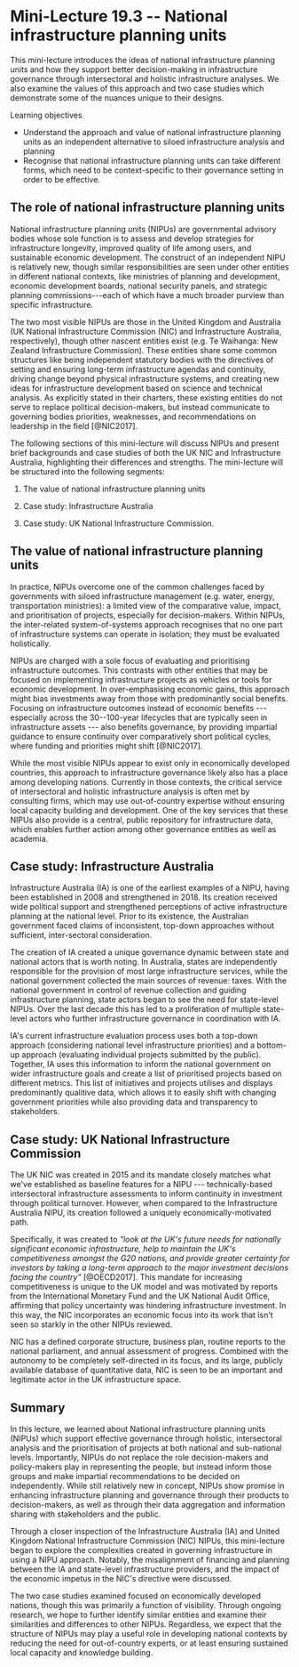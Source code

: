 # Mini-Lecture 19.3 -- National infrastructure planning units

This mini-lecture introduces the ideas of national infrastructure
planning units and how they support better decision-making in
infrastructure governance through intersectoral and holistic
infrastructure analyses. We also examine the values of this approach and
two case studies which demonstrate some of the nuances unique to their
designs.

Learning objectives

- Understand the approach and value of national infrastructure
  planning units as an independent alternative to siloed
  infrastructure analysis and planning
- Recognise that national infrastructure planning units can take
  different forms, which need to be context-specific to their
  governance setting in order to be effective.

## The role of national infrastructure planning units

National infrastructure planning units (NIPUs) are governmental advisory
bodies whose sole function is to assess and develop strategies for
infrastructure longevity, improved quality of life among users, and
sustainable economic development. The construct of an independent NIPU
is relatively new, though similar responsibilities are seen under other
entities in different national contexts, like ministries of planning and
development, economic development boards, national security panels, and
strategic planning commissions---each of which have a much broader
purview than specific infrastructure.

The two most visible NIPUs are those in the United Kingdom and Australia
(UK National Infrastructure Commission (NIC) and Infrastructure
Australia, respectively), though other nascent entities exist (e.g. Te
Waihanga: New Zealand Infrastructure Commission). These entities share
some common structures like being independent statutory bodies with the
directives of setting and ensuring long-term infrastructure agendas and
continuity, driving change beyond physical infrastructure systems, and
creating new ideas for infrastructure development based on science and
technical analysis. As explicitly stated in their charters, these
existing entities do not serve to replace political decision-makers, but
instead communicate to governing bodies priorities, weaknesses, and
recommendations on leadership in the field [@NIC2017].

The following sections of this mini-lecture will discuss NIPUs and
present brief backgrounds and case studies of both the UK NIC and
Infrastructure Australia, highlighting their differences and strengths.
The mini-lecture will be structured into the following segments:

1.  The value of national infrastructure planning units

2.  Case study: Infrastructure Australia

3.  Case study: UK National Infrastructure Commission.

## The value of national infrastructure planning units

In practice, NIPUs overcome one of the common challenges faced by
governments with siloed infrastructure management (e.g. water, energy,
transportation ministries): a limited view of the comparative value,
impact, and prioritisation of projects, especially for decision-makers.
Within NIPUs, the inter-related system-of-systems approach recognises
that no one part of infrastructure systems can operate in isolation;
they must be evaluated holistically.

NIPUs are charged with a sole focus of evaluating and prioritising
infrastructure outcomes. This contrasts with other entities that may be
focused on implementing infrastructure projects as vehicles or tools for
economic development. In over-emphasising economic gains, this approach
might bias investments away from those with predominantly social
benefits. Focusing on infrastructure outcomes instead of economic
benefits --- especially across the 30--100-year lifecycles that are
typically seen in infrastructure assets --- also benefits governance, by
providing impartial guidance to ensure continuity over comparatively
short political cycles, where funding and priorities might shift
[@NIC2017].

While the most visible NIPUs appear to exist only in economically
developed countries, this approach to infrastructure governance likely
also has a place among developing nations. Currently in those contexts,
the critical service of intersectoral and holistic infrastructure
analysis is often met by consulting firms, which may use out-of-country
expertise without ensuring local capacity building and development. One
of the key services that these NIPUs also provide is a central, public
repository for infrastructure data, which enables further action among
other governance entities as well as academia.

## Case study: Infrastructure Australia

Infrastructure Australia (IA) is one of the earliest examples of a NIPU,
having been established in 2008 and strengthened in 2018. Its creation
received wide political support and strengthened perceptions of active
infrastructure planning at the national level. Prior to its existence,
the Australian government faced claims of inconsistent, top-down
approaches without sufficient, inter-sectoral consideration.

The creation of IA created a unique governance dynamic between state and
national actors that is worth noting. In Australia, states are
independently responsible for the provision of most large infrastructure
services, while the national government collected the main sources of
revenue: taxes. With the national government in control of revenue
collection and guiding infrastructure planning, state actors began to
see the need for state-level NIPUs. Over the last decade this has led to
a proliferation of multiple state-level actors who further
infrastructure governance in coordination with IA.

IA's current infrastructure evaluation process uses both a top-down
approach (considering national level infrastructure priorities) and a
bottom-up approach (evaluating individual projects submitted by the
public). Together, IA uses this information to inform the national
government on wider infrastructure goals and create a list of
prioritised projects based on different metrics. This list of
initiatives and projects utilises and displays predominantly qualitive
data, which allows it to easily shift with changing government
priorities while also providing data and transparency to stakeholders.

## Case study: UK National Infrastructure Commission

The UK NIC was created in 2015 and its mandate closely matches what
we've established as baseline features for a NIPU --- technically-based
intersectoral infrastructure assessments to inform continuity in
investment through political turnover. However, when compared to the
Infrastructure Australia NIPU, its creation followed a uniquely
economically-motivated path.

Specifically, it was created to _"look at the UK's future needs for
nationally significant economic infrastructure, help to maintain the
UK's competitiveness amongst the G20 nations, and provide greater
certainty for investors by taking a long-term approach to the major
investment decisions facing the country"_ [@OECD2017]. This mandate
for increasing competitiveness is unique to the UK model and was
motivated by reports from the International Monetary Fund and the UK
National Audit Office, affirming that policy uncertainty was hindering
infrastructure investment. In this way, the NIC incorporates an economic
focus into its work that isn't seen so starkly in the other NIPUs
reviewed.

NIC has a defined corporate structure, business plan, routine reports to
the national parliament, and annual assessment of progress. Combined
with the autonomy to be completely self-directed in its focus, and its
large, publicly available database of quantitative data, NIC is seen to
be an important and legitimate actor in the UK infrastructure space.

## Summary

In this lecture, we learned about National infrastructure planning units
(NIPUs) which support effective governance through holistic,
intersectoral analysis and the prioritisation of projects at both
national and sub-national levels. Importantly, NIPUs do not replace the
role decision-makers and policy-makers play in representing the people,
but instead inform those groups and make impartial recommendations to be
decided on independently. While still relatively new in concept, NIPUs
show promise in enhancing infrastructure planning and governance through
their products to decision-makers, as well as through their data
aggregation and information sharing with stakeholders and the public.

Through a closer inspection of the Infrastructure Australia (IA) and
United Kingdom National Infrastructure Commission (NIC) NIPUs, this
mini-lecture began to explore the complexities created in governing
infrastructure in using a NIPU approach. Notably, the misalignment of
financing and planning between the IA and state-level infrastructure
providers, and the impact of the economic impetus in the NIC's directive
were discussed.

The two case studies examined focused on economically developed nations,
though this was primarily a function of visibility. Through ongoing
research, we hope to further identify similar entities and examine their
similarities and differences to other NIPUs. Regardless, we expect that
the structure of NIPUs may play a useful role in developing national
contexts by reducing the need for out-of-country experts, or at least
ensuring sustained local capacity and knowledge building.

##

